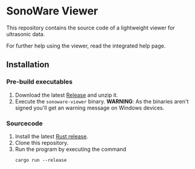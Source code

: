# SonoWare Viewer
This repository contains the source code of a lightweight viewer for ultrasonic data.

For further help using the viewer, read the 
integrated help page.

## Installation
### Pre-build executables
1. Download the latest [Release](https://github.com/Forschungszentrum-Ultraschall/US-Viewer/releases/tag/0.4.3) and unzip it.
2. Execute the `sonoware-viewer` binary. **WARNING**: As the binaries
aren't signed you'll get an warning message on Windows devices.

### Sourcecode
1. Install the latest [Rust release](https://www.rust-lang.org/).
2. Clone this repository.
3. Run the program by executing the command
   ```shell
   cargo run --release
   ```
